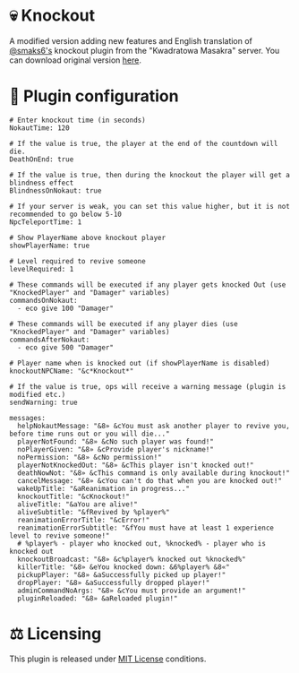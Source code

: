 # 💀 Knockout

A modified version adding new features and English translation of [@smaks6's](https://github.com/smaks6/) knockout plugin from the "Kwadratowa Masakra" server. You can download original version [here](https://www.spigotmc.org/resources/nokaut-knockout.85152/).

# 📝 Plugin configuration
```
# Enter knockout time (in seconds)
NokautTime: 120

# If the value is true, the player at the end of the countdown will die.
DeathOnEnd: true

# If the value is true, then during the knockout the player will get a blindness effect
BlindnessOnNokaut: true

# If your server is weak, you can set this value higher, but it is not recommended to go below 5-10
NpcTeleportTime: 1

# Show PlayerName above knockout player
showPlayerName: true

# Level required to revive someone
levelRequired: 1

# These commands will be executed if any player gets knocked Out (use "KnockedPlayer" and "Damager" variables)
commandsOnNokaut:
  - eco give 100 "Damager"

# These commands will be executed if any player dies (use "KnockedPlayer" and "Damager" variables)
commandsAfterNokaut:
  - eco give 500 "Damager"

# Player name when is knocked out (if showPlayerName is disabled)
knockoutNPCName: "&c*Knockout*"

# If the value is true, ops will receive a warning message (plugin is modified etc.)
sendWarning: true

messages:
  helpNokautMessage: "&8» &cYou must ask another player to revive you, before time runs out or you will die..."
  playerNotFound: "&8» &cNo such player was found!"
  noPlayerGiven: "&8» &cProvide player's nickname!"
  noPermission: "&8» &cNo permission!"
  playerNotKnockedOut: "&8» &cThis player isn't knocked out!"
  deathNowNot: "&8» &cThis command is only available during knockout!"
  cancelMessage: "&8» &cYou can't do that when you are knocked out!"
  wakeUpTitle: "&aReanimation in progress..."
  knockoutTitle: "&cKnockout!"
  aliveTitle: "&aYou are alive!"
  aliveSubtitle: "&fRevived by %player%"
  reanimationErrorTitle: "&cError!"
  reanimationErrorSubtitle: "&fYou must have at least 1 experience level to revive someone!"
  # %player% - player who knocked out, %knocked% - player who is knocked out
  knockoutBroadcast: "&8» &c%player% knocked out %knocked%"
  killerTitle: "&8» &eYou knocked down: &6%player% &8«"
  pickupPlayer: "&8» &aSuccessfully picked up player!"
  dropPlayer: "&8» &aSuccessfully dropped player!"
  adminCommandNoArgs: "&8» &cYou must provide an argument!"
  pluginReloaded: "&8» &aReloaded plugin!"
```

# ⚖️ Licensing

This plugin is released under [MIT License](https://github.com/AWmeister546/knockout/blob/c2a642ee4ecc23f7dace584bad8cf12cef8234e8/LICENSE) conditions.
